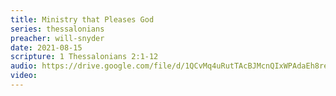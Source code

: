 ```yaml
---
title: Ministry that Pleases God
series: thessalonians
preacher: will-snyder
date: 2021-08-15
scripture: 1 Thessalonians 2:1-12
audio: https://drive.google.com/file/d/1QCvMq4uRutTAcBJMcnQIxWPAdaEh8rei/view
video: 
---
```

